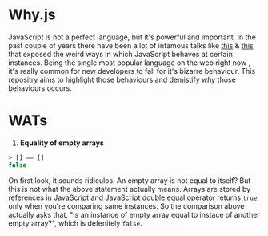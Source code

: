 # Why.js

JavaScript is not a perfect language, but it's powerful and important. In the past couple of years there have been a lot of infamous talks like [this](https://www.destroyallsoftware.com/talks/wat) & [this](https://www.youtube.com/watch?v=et8xNAc2ic8) that exposed the weird ways in which JavaScript behaves at certain instances. Being the single most popular language on the web right now , it's really common for new developers to fall for it's bizarre behaviour. This repositry aims to highlight those behaviours and demistify _why_ those behaviours occurs.  

# WATs

1. **Equality of empty arrays**
```javascript
> [] == []
false
```
On first look, it sounds ridiculos. An empty array is not equal to itself? But this is not what the above statement actually means. Arrays are stored by references in JavaScript and JavaScript double equal operator returns `true` only when you're comparing same instances. So the comparison above actually asks that, "Is an instance of empty array equal to instace of another empty array?", which is defenitely `false`.
